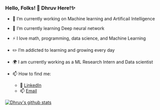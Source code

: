 ### Hello, Folks! 👋 Dhruv Here!✨
- 🔭 I’m currently working on Machine learning and Artificail Intelligence
- 🌱 I’m currently learning Deep neural network 
- :zap: I love math, programming, data science, and Machine Learning
- :pencil2:  I’m addicted to learning and growing every day
- :earth_africa: I am currently working as a ML Research Intern and Data scientist
- 📫 How to find me: 
  
  - :office: [LinkedIn](https://www.linkedin.com/in/dhruv-bajaj01/)
  - 📫 [Email](9653dhr@gmail.com)

[![Dhruv's github stats](https://github-readme-stats.vercel.app/api?username=DhruvBajaj01&count_private=true&show_icons=true&theme=radical&hide_rank=false)](https://github.com/DhruvBajaj01/github-readme-stats)



  
<!--
**DhruvBajaj01/DhruvBajaj01** is a ✨ _special_ ✨ repository because its `README.md` (this file) appears on your GitHub profile.

Here are some ideas to get you started:

- 🔭 I’m currently working on machine learning and data science
- 🌱 I’m currently learning Deep neural network
- 👯 I’m looking to collaborate on ...
- 🤔 I’m looking for help with ...
- 💬 Ask me about ...
- 📫 How to reach me: ...
- 😄 Pronouns: ...
- ⚡ Fun fact: ...
-->
